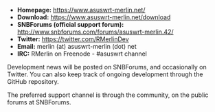 * **Homepage:** https://www.asuswrt-merlin.net/
* **Download:** https://www.asuswrt-merlin.net/download
* **SNBForums (official support forum):** http://www.snbforums.com/forums/asuswrt-merlin.42/
* **Twitter:** https://twitter.com/RMerlinDev
* **Email:** merlin (at) asuswrt-merlin (dot) net
* **IRC:** RMerlin on Freenode - #asuswrt channel

Development news will be posted on SNBForums, and occasionally on Twitter.  You can also keep track of ongoing development through the GitHub repository.

The preferred support channel is through the community, on the public forums at SNBForums.
